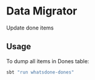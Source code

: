 # Data Migrator

Update done items

## Usage

To dump all items in Dones table:

```sh
sbt "run whatsdone-dones"
```
